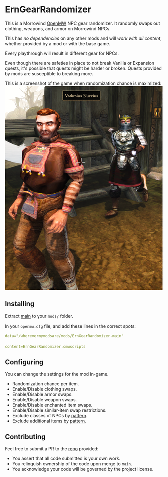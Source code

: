 # ErnGearRandomizer

This is a Morrowind [OpenMW](https://openmw.org/) NPC gear randomizer. It randomly swaps out clothing, weapons, and armor on Morrowind NPCs.

This has *no dependencies* on any other mods and will *work with all content*, whether provided by a mod or with the base game.

Every playthrough will result in different gear for NPCs.

Even though there are safeties in place to not break Vanilla or Expansion quests, it's possible that quests might be harder or broken. Quests provided by mods are susceptible to breaking more.

This is a screenshot of the game when randomization chance is maximized:
![example](ErnGearRandomizerExample.png)


## Installing
Extract [main](https://github.com/erinpentecost/ErnGearRandomizer/archive/refs/heads/main.zip) to your `mods/` folder.


In your `openmw.cfg` file, and add these lines in the correct spots:

```yaml
data="/wherevermymodsare/mods/ErnGearRandomizer-main"

content=ErnGearRandomizer.omwscripts
```

## Configuring

You can change the settings for the mod in-game.

* Randomization chance per item.
* Enable/Disable clothing swaps.
* Enable/Disable armor swaps.
* Enable/Disable weapon swaps.
* Enable/Disable enchanted item swaps.
* Enable/Disable similar-item swap restrictions.
* Exclude classes of NPCs by [pattern](http://lua-users.org/wiki/PatternsTutorial).
* Exclude additional items by [pattern](http://lua-users.org/wiki/PatternsTutorial).


## Contributing

Feel free to submit a PR to the [repo](https://github.com/erinpentecost/ErnGearRandomizer) provided:

* You assert that all code submitted is your own work.
* You relinquish ownership of the code upon merge to `main`.
* You acknowledge your code will be governed by the project license.
